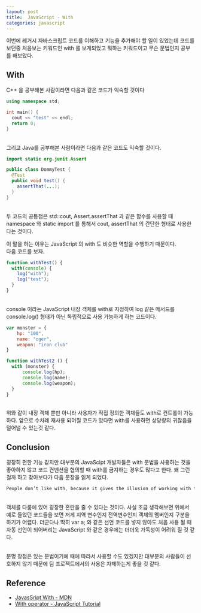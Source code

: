 ```yaml
---
layout: post
title:  JavaScript - With
categories: javascript
---
```


이번에 레거시 자바스크립트 코드를 이해하고 기능을 추가해야 할 일이 있었는데 코드를 보던중 처음보는 키워드인 with 를 보게되었고 뭐하는 키워드이고 무슨 문법인지 공부를 해보았다.  <br>

<h2>With</h2>
C++ 을 공부해본 사람이라면 다음과 같은 코드가 익숙할 것이다

```c++
using namespace std;

int main() {
  cout << "test" << endl;
  return 0;
}
```

<br>
그리고 Java를 공부해본 사람이라면 다음과 같은 코드도 익숙할 것이다.

```java
import static org.junit.Assert

public class DommyTest {
  @Test
  public void test() {
    assertThat(...);
  }
}
```

<br>
두 코드의 공통점은 std::cout, Assert.assertThat 과 같은 함수를 사용할 때 namespace 와 static import 를 통해서 cout, assertThat 의 간단한 형태로 사용한다는 것이다. <br>

이 말을 하는 이유는 JavaScript 의 with 도 비슷한 역할을 수행하기 때문이다. <br>
다음 코드를 보자.

```javascript
function withTest() {
  with(console) {
    log("with");
    log("test");
  }
}
```

<br>
console 이라는 JavaScript 내장 객체를 with로 지정하여 log 같은 메서드를 console.log() 형태가 아닌 독립적으로 사용 가능하게 
하는 코드이다. <br>

```javascript
var monster = {
    hp: "100",
    name: "oger",
    weapon: "iron club"
}

function withTest2 () {
  with (monster) {
      console.log(hp);
      console.log(name);
      console.log(weapon);
  }
}
```

<br>
위와 같이 내장 객체 뿐만 아니라 사용자가 직접 정의한 객체들도 with로 컨트롤이 가능하다. 앞으로 수차례 재사용 되어질 코드가 있다면 with를 사용하면 상당량의 귀찮음을 덜어낼 수 있는것 같다. <br>

<h2>Conclusion</h2>
굉장히 편한 기능 같지만 대부분의 JavaScipt 개발자들은 with 문법을 사용하는 것을 좋아하지 않고 코드 컨벤션을 협의할 때 with를 금지하는 경우도 많다고 한다. 왜 그런걸까 하고 찾아보다가 다음 문장을 읽게 되었다.

```java
People don’t like with, because it gives the illusion of working with the object.
```

<br>
객체를 다룸에 있어 굉장한 혼란을 줄 수 있다는 것이다. 사실 조금 생각해보면 위에서 예로 들었던 코드들을 보면 저게 지역 변수인지 전역변수인지 객체의 멤버인지 구분을 하기가 어렵다. 더군다나 딱히 var a; 와 같은 선언 코드를 넣지 않아도 처음 사용 될 때 자동 선언이 되어버리는 JavaScript 와 같은 경우에는 더더욱 가독성이 어려워 질 것 같다. <br><br>

분명 장점은 있는 문법이기에 때에 따라서 사용할 수도 있겠지만 대부분의 사람들이 선호하지 않기 때문에 팀 프로젝트에서의 사용은 자제하는게 좋을 것 같다. <br>


<h2>Reference</h2>

- [JavasSript With - MDN](https://developer.mozilla.org/en-US/docs/Web/JavaScript/Reference/Statements/with)
- [With operator - JavaScript Tutorial](http://javascript.info/tutorial/with-operator)

